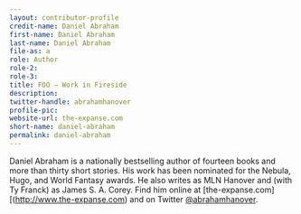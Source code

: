 ```yaml
---
layout: contributor-profile
credit-name: Daniel Abraham
first-name: Daniel Abraham
last-name: Daniel Abraham
file-as: a
role: Author
role-2:
role-3:
title: FOO — Work in Fireside
description: 
twitter-handle: abrahamhanover
profile-pic:
website-url: the-expanse.com
short-name: daniel-abraham
permalink: daniel-abraham
---
```

Daniel Abraham is a nationally bestselling author of fourteen books and more than thirty short stories. His work has been nominated for the Nebula, Hugo, and World Fantasy awards. He also writes as MLN Hanover and (with Ty Franck) as James S. A. Corey. Find him online at [the-expanse.com][(http://www.the-expanse.com) and on Twitter [@abrahamhanover](http://www.twitter.com/abrahamhanover).
